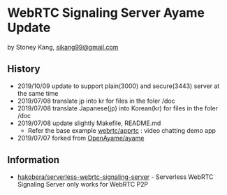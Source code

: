 # WebRTC Signaling Server Ayame Update
by Stoney Kang, sikang99@gmail.com

## History
- 2019/10/09 update to support plain(3000) and secure(3443) server at the same time
- 2019/07/08 translate jp into kr for files in the foler /doc
- 2019/07/08 translate Japanese(jp) into Korean(kr) for files in the foler /doc
- 2019/07/08 update slightly Makefile, README.md
    - Refer the base example [webrtc/apprtc](https://github.com/webrtc/apprtc) : video chatting demo app
- 2019/07/07 forked from [OpenAyame/ayame](https://github.com/OpenAyame/ayame)

## Information
- [hakobera/serverless-webrtc-signaling-server](https://github.com/hakobera/serverless-webrtc-signaling-server) - Serverless WebRTC Signaling Server only works for WebRTC P2P
